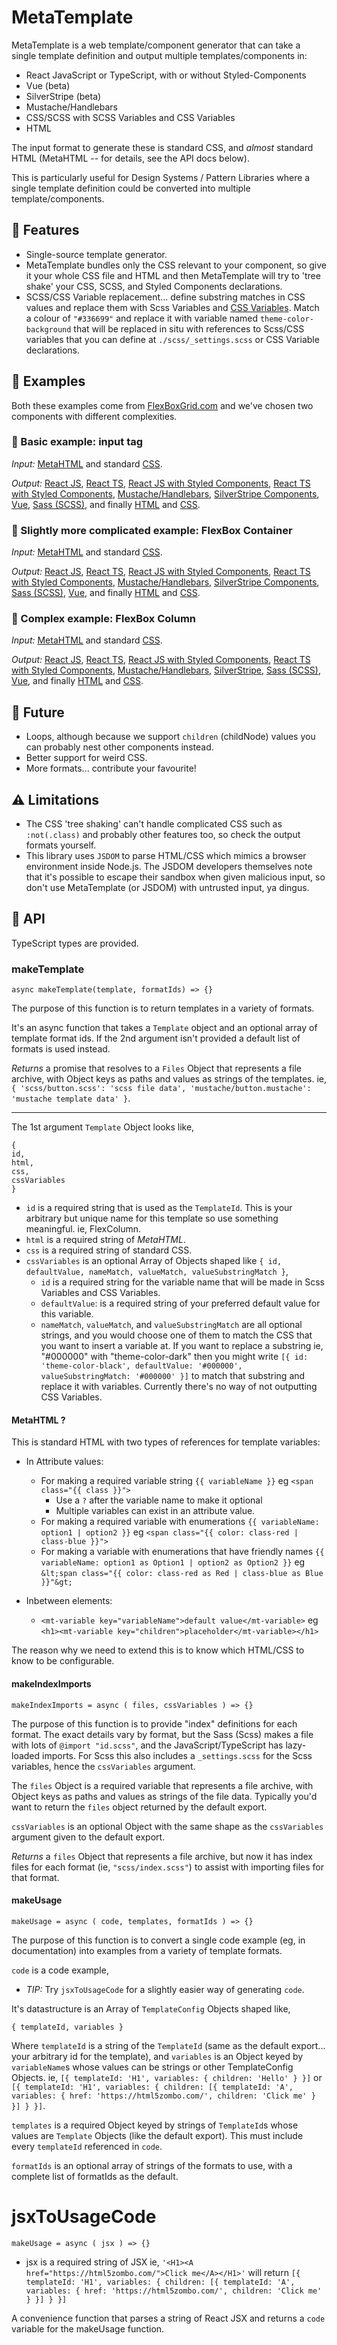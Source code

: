 <img src="peacock.png" alt="">

# MetaTemplate

MetaTemplate is a web template/component generator that can take a single template definition and output multiple templates/components in:

- React JavaScript or TypeScript, with or without Styled-Components
- Vue (beta)
- SilverStripe (beta)
- Mustache/Handlebars
- CSS/SCSS with SCSS Variables and CSS Variables
- HTML

The input format to generate these is standard CSS, and _almost_ standard HTML (MetaHTML -- for details, see the API docs below).

This is particularly useful for Design Systems / Pattern Libraries where a single template definition could be converted into multiple template/components.

## :gift: Features

- Single-source template generator.
- MetaTemplate bundles only the CSS relevant to your component, so give it your whole CSS file and HTML and then MetaTemplate will try to 'tree shake' your CSS, SCSS, and Styled Components declarations.
- SCSS/CSS Variable replacement... define substring matches in CSS values and replace them with Scss Variables and [CSS Variables](https://developer.mozilla.org/en-US/docs/Web/CSS/var). Match a colour of `"#336699"` and replace it with variable named `theme-color-background` that will be replaced in situ with references to Scss/CSS variables that you can define at `./scss/_settings.scss` or CSS Variable declarations.

## :palm_tree: Examples

Both these examples come from [FlexBoxGrid.com](http://flexboxgrid.com/) and we've chosen two components with different complexities.

### 🌰 Basic example: input tag

_Input:_ [MetaHTML](./examples/input/input.html) and standard [CSS](./examples/input/input.css).

_Output:_ [React JS](./examples/input/react-js/input.js), [React TS](./examples/input/react-ts/input.tsx), [React JS with Styled Components](./examples/input/react-js-styled-components/input.js), [React TS with Styled Components](./examples/input/react-ts-styled-components/input.tsx), [Mustache/Handlebars](./examples/input/mustache/input.mustache), [SilverStripe Components](./examples/input/silverstripe/input.ss), [Vue](./examples/input/vue-js/input.vue), [Sass (SCSS)](./examples/input/scss/input.scss), and finally [HTML](./examples/input/html/input.html) and [CSS](./examples/input/css/input.css).

### :seedling: Slightly more complicated example: FlexBox Container

_Input:_ [MetaHTML](./examples/container/input.html) and standard [CSS](./examples/container/input.css).

_Output:_ [React JS](./examples/container/react-js/FlexContainer.js), [React TS](./examples/container/react-ts/FlexContainer.tsx), [React JS with Styled Components](./examples/container/react-js-styled-components/FlexContainer.js), [React TS with Styled Components](./examples/container/react-ts-styled-components/FlexContainer.tsx), [Mustache/Handlebars](./examples/container/mustache/FlexContainer.mustache), [SilverStripe Components](./examples/container/silverstripe/FlexContainer.ss), [Sass (SCSS)](./examples/container/scss/FlexContainer.scss), [Vue](./examples/container/vue-js/FlexContainer.vue), and finally [HTML](./examples/container/html/FlexContainer.html) and [CSS](./examples/container/css/FlexContainer.css).

### :deciduous_tree: Complex example: FlexBox Column

_Input:_ [MetaHTML](./examples/column/input.html) and standard [CSS](./examples/column/input.css).

_Output:_ [React JS](./examples/column/react-js/FlexColumn.js), [React TS](./examples/column/react-ts/FlexColumn.tsx), [React JS with Styled Components](./examples/column/react-js-styled-components/FlexColumn.js), [React TS with Styled Components](./examples/column/react-ts-styled-components/FlexColumn.tsx), [Mustache/Handlebars](./examples/column/mustache/FlexColumn.mustache), [SilverStripe](./examples/column/silverstripe/FlexColumn.ss), [Sass (SCSS)](./examples/column/scss/FlexColumn.scss), [Vue](./examples/column/vue-js/FlexColumn.vue), and finally [HTML](./examples/column/html/FlexColumn.html) and [CSS](./examples/column/css/FlexColumn.css).

## :crystal_ball: Future

- Loops, although because we support `children` (childNode) values you can probably nest other components instead.
- Better support for weird CSS.
- More formats... contribute your favourite!

## :warning: Limitations

- The CSS 'tree shaking' can't handle complicated CSS such as `:not(.class)` and probably other features too, so check the output formats yourself.
- This library uses `JSDOM` to parse HTML/CSS which mimics a browser environment inside Node.js. The JSDOM developers themselves note that it's possible to escape their sandbox when given malicious input, so don't use MetaTemplate (or JSDOM) with untrusted input, ya dingus.

## :satellite: API

TypeScript types are provided.

### makeTemplate

    async makeTemplate(template, formatIds) => {}

The purpose of this function is to return templates in a variety of formats.

It's an async function that takes a `Template` object and an optional array of template format ids. If the 2nd argument isn't provided a default list of formats is used instead.

_Returns_ a promise that resolves to a `Files` Object that represents a file archive, with Object keys as paths and values as strings of the templates. ie, `{ 'scss/button.scss': 'scss file data', 'mustache/button.mustache': 'mustache template data' }`.

---

The 1st argument `Template` Object looks like,

    {
    id,
    html,
    css,
    cssVariables
    }

- `id` is a required string that is used as the `TemplateId`. This is your arbitrary but unique name for this template so use something meaningful. ie, FlexColumn.
- `html` is a required string of _MetaHTML_.
- `css` is a required string of standard CSS.
- `cssVariables` is an optional Array of Objects shaped like `{ id, defaultValue, nameMatch, valueMatch, valueSubstringMatch }`,
  - `id` is a required string for the variable name that will be made in Scss Variables and CSS Variables.
  - `defaultValue`: is a required string of your preferred default value for this variable.
  - `nameMatch`, `valueMatch`, and `valueSubstringMatch` are all optional strings, and you would choose one of them to match the CSS that you want to insert a variable at. If you want to replace a substring ie, "#000000" with "theme-color-dark" then you might write `[{ id: 'theme-color-black', defaultValue: '#000000', valueSubstringMatch: '#000000' }]` to match that substring and replace it with variables. Currently there's no way of not outputting CSS Variables.

#### MetaHTML ?

This is standard HTML with two types of references for template variables:

- In Attribute values:

  - For making a required variable string `{{ variableName }}` eg `<span class="{{ class }}">`
    - Use a `?` after the variable name to make it optional
    - Multiple variables can exist in an attribute value.
  - For making a required variable with enumerations `{{ variableName: option1 | option2 }}` eg `<span class="{{ color: class-red | class-blue }}">`
  - For making a variable with enumerations that have friendly names `{{ variableName: option1 as Option1 | option2 as Option2 }}` eg `&lt;span class="{{ color: class-red as Red | class-blue as Blue }}"&gt;`

- Inbetween elements:

  - `<mt-variable key="variableName">default value</mt-variable>` eg `<h1><mt-variable key="children">placeholder</mt-variable></h1>`

The reason why we need to extend this is to know which HTML/CSS to know to be configurable.

#### makeIndexImports

    makeIndexImports = async ( files, cssVariables ) => {}

The purpose of this function is to provide "index" definitions for each format. The exact details vary by format, but the Sass (Scss) makes a file with lots of `@import "id.scss"`, and the JavaScript/TypeScript has lazy-loaded imports. For Scss this also includes a `_settings.scss` for the Scss variables, hence the `cssVariables` argument.

The `files` Object is a required variable that represents a file archive, with Object keys as paths and values as strings of the file data. Typically you'd want to return the `files` object returned by the default export.

`cssVariables` is an optional Object with the same shape as the `cssVariables` argument given to the default export.

_Returns_ a `files` Object that represents a file archive, but now it has index files for each format (ie, `"scss/index.scss"`) to assist with importing files for that format.

#### makeUsage

    makeUsage = async ( code, templates, formatIds ) => {}

The purpose of this function is to convert a single code example (eg, in documentation) into examples from a variety of template formats.

`code` is a code example,

- _TIP:_ Try `jsxToUsageCode` for a slightly easier way of generating `code`.

It's datastructure is an Array of `TemplateConfig` Objects shaped like,

    { templateId, variables }

Where `templateId` is a string of the `TemplateId` (same as the default export... your arbitrary id for the template), and `variables` is an Object keyed by `variableName`s whose values can be strings or other TemplateConfig Objects. ie, `[{ templateId: 'H1', variables: { children: 'Hello' } }]` or `[{ templateId: 'H1', variables: { children: [{ templateId: 'A', variables: { href: 'https://html5zombo.com/', children: 'Click me' } }] } }]`.

`templates` is a required Object keyed by strings of `TemplateId`s whose values are `Template` Objects (like the default export). This must include every `templateId` referenced in `code`.

`formatIds` is an optional array of strings of the formats to use, with a complete list of formatIds as the default.

# jsxToUsageCode

    makeUsage = async ( jsx ) => {}

- jsx is a required string of JSX ie, `'<H1><A href="https://html5zombo.com/">Click me</A></H1>'` will return `[{ templateId: 'H1', variables: { children: [{ templateId: 'A', variables: { href: 'https://html5zombo.com/', children: 'Click me' } }] } }]`

A convenience function that parses a string of React JSX and returns a `code` variable for the makeUsage function.

